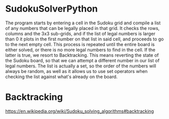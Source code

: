 # SudokuSolverPython

The program starts by entering a cell in the Sudoku grid and compile a list of any numbers that can be legally placed in that grid. It checks the rows, columns and the 3x3 sub-grids, and if the list of legal numbers is larger than 0 it plots in the first number on that list in said cell, and proceeds to go to the next empty cell. This process is repeated until the entire board is either solved, or there is no more legal numbers to find in the cell. If the latter is true, we resort to Backtracking. This means reverting the state of the Sudoku board, so that we can attempt a different number in our list of legal numbers. The list is actually a set, so the order of the numbers will always be random, as well as it allows us to use set operators when checking the list against what's already on the board.

# Backtracking

https://en.wikipedia.org/wiki/Sudoku_solving_algorithms#backtracking

